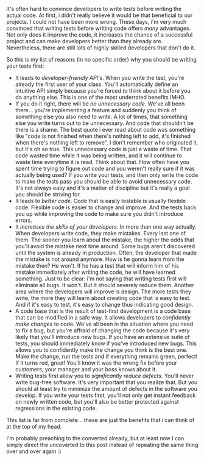 It's often hard to convince developers to write tests before writing the actual code. At first, i didn't really believe it would be that beneficial to our projects. I could not have been more wrong. These days, i'm very much convinced that writing tests before writing code offers *many* advantages. Not only does it improve the code, it increases the chance of a successful project and can make developers better than they already are.  Nevertheless, there are still lots of highly skilled developers that don't do it.

So this is my list of reasons (in no specific order) why you should be writing your tests first:

 * It leads to *developer-friendly API's*. When you write the test, you're already the first user of your class.  You'll automatically define an intuitive API simply because you're forced to think about it before you do anything else.  This is one of the most underrated benefits IMHO.
 * If you do it right, there will be *no unnecessary code*. We've all been there... you're implementing a feature and suddenly you think of something else you also need to write. A lot of times, that something else you write turns out to be unnecessary. And code that shouldn't be there is a shame. The best quote i ever read about code was something like "code is not finished when there's nothing left to add, it's finished when there's nothing left to remove". I don't remember who originated it, but it's oh so true.  This unnecessary code is just a waste of time. That code wasted time while it was being written, and it will continue to waste time everytime it is read. Think about that. How often have you spent time trying to figure out code and you weren't really sure if it was actually being used? If you write your tests, and then only write the code to make the tests pass you should be able to avoid unnecessary code. It's not always easy and it's a matter of discipline but it's really a goal you should be striving for.
 * It leads to *better code*. Code that is easily testable is usually flexible code. Flexible code is easier to change and improve. And the tests back you up while improving the code to make sure you didn't introduce errors.
 * It *increases the skills of your developers*. In more than one way actually. When developers write code, they make mistakes. Every last one of them. The sooner you learn about the mistake, the higher the odds that you'll avoid the mistake next time around. Some bugs aren't discovered until the system is already in production. Often, the developer that made the mistake is not around anymore. How is he gonna learn from the mistake then? He won't. If he has a test that will inform him of his mistake immediately after writing the code, he will have learned something. Just to be clear: i'm not saying that writing tests first will eliminate all bugs. It won't. But it should severely reduce them.  Another area where the developers will improve is design. The more tests they write, the more they will learn about creating code that is easy to test. And if it's easy to test, it's easy to change thus indicating good design.
 * A code base that is the result of test-first development is a code base that can be modified in a safe way. It allows developers to *confidently make changes* to code. We've all been in the situation where you need to fix a bug, but you're affraid of changing the code because it's very likely that you'll introduce new bugs. If you have an extensive suite of tests, you should immediately know if you've introduced new bugs.  This allows you to confidently make the change you think is the best one.  Make the change, run the tests and if everything remains green, perfect! If it turns red, great! You'll know it was the wrong fix before your customers, your manager and your boss knows about it.
 * Writing tests first allow you to *significantly reduce defects*. You'll never write bug-free software. It's very important that you realize that. But you should at least try to minimize the amount of defects in the software you develop. If you write your tests first, you'll not only get instant feedback on newly written code, but you'll also be better protected against regressions in the existing code.
 
This list is far from complete... these are just the benefits that i can think of at the top of my head.

I'm probably preaching to the converted already, but at least now I can simply direct the uncoverted to this post instead of repeating the same thing over and over again :)